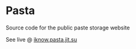 Pasta
=====

Source code for the public paste storage website

See live @ [iknow.pasta.jit.su](http://iknow.pasta.jit.su)
